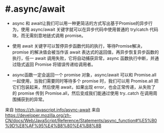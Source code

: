# #.async/await
* async 和 await让我们可以用一种更简洁的方式写出基于Promise的异步行为，使用 async/await 关键字就可以在异步代码中使用普通的 try/catch 代码块，而无需刻意地链式调用 promise。  

* 使用 await 关键字可以暂停异步函数代码的执行，等待Promise解决，promise 的解决值会被当作该 await 表达式的返回值，再异步恢复异步函数的执行，任一 await 调用失败，它将自动捕获异常，async 函数执行中断，并通过隐式返回 Promise 将错误传递给调用者。  

* async函数一定会返回一个 promise 对象，async/await 可以和 Promise.all 一起使用，当我们需要同时等待多个 promise 时，我们可以用 Promise.all 把它们包装起来，然后使用 await，如果出现 error，也会正常传递，从失败了的 promise 传到 Promise.all，然后变成我们能通过使用 try..catch 在调用周围捕获到的异常。

来自 <https://zh.javascript.info/async-await> 
来自 <https://developer.mozilla.org/zh-CN/docs/Web/JavaScript/Reference/Statements/async_function#%E5%B0%9D%E8%AF%95%E4%B8%80%E4%B8%8B> 
